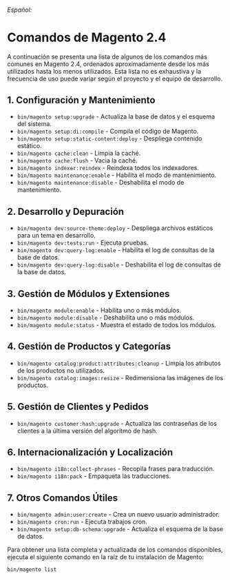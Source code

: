 ###### Español:

# Comandos de Magento 2.4

A continuación se presenta una lista de algunos de los comandos más comunes en Magento 2.4, ordenados aproximadamente desde los más utilizados hasta los menos utilizados. Esta lista no es exhaustiva y la frecuencia de uso puede variar según el proyecto y el equipo de desarrollo.

## 1. Configuración y Mantenimiento

- `bin/magento setup:upgrade` - Actualiza la base de datos y el esquema del sistema.
- `bin/magento setup:di:compile` - Compila el código de Magento.
- `bin/magento setup:static-content:deploy` - Despliega contenido estático.
- `bin/magento cache:clean` - Limpia la caché.
- `bin/magento cache:flush` - Vacia la caché.
- `bin/magento indexer:reindex` - Reindexa todos los indexadores.
- `bin/magento maintenance:enable` - Habilita el modo de mantenimiento.
- `bin/magento maintenance:disable` - Deshabilita el modo de mantenimiento.

## 2. Desarrollo y Depuración

- `bin/magento dev:source-theme:deploy` - Despliega archivos estáticos para un tema en desarrollo.
- `bin/magento dev:tests:run` - Ejecuta pruebas.
- `bin/magento dev:query-log:enable` - Habilita el log de consultas de la base de datos.
- `bin/magento dev:query-log:disable` - Deshabilita el log de consultas de la base de datos.

## 3. Gestión de Módulos y Extensiones

- `bin/magento module:enable` - Habilita uno o más módulos.
- `bin/magento module:disable` - Deshabilita uno o más módulos.
- `bin/magento module:status` - Muestra el estado de todos los módulos.

## 4. Gestión de Productos y Categorías

- `bin/magento catalog:product:attributes:cleanup` - Limpia los atributos de los productos no utilizados.
- `bin/magento catalog:images:resize` - Redimensiona las imágenes de los productos.

## 5. Gestión de Clientes y Pedidos

- `bin/magento customer:hash:upgrade` - Actualiza las contraseñas de los clientes a la última versión del algoritmo de hash.

## 6. Internacionalización y Localización

- `bin/magento i18n:collect-phrases` - Recopila frases para traducción.
- `bin/magento i18n:pack` - Empaqueta las traducciones.

## 7. Otros Comandos Útiles

- `bin/magento admin:user:create` - Crea un nuevo usuario administrador.
- `bin/magento cron:run` - Ejecuta trabajos cron.
- `bin/magento setup:db-schema:upgrade` - Actualiza el esquema de la base de datos.

Para obtener una lista completa y actualizada de los comandos disponibles, ejecuta el siguiente comando en la raíz de tu instalación de Magento:

```bash
bin/magento list
```
